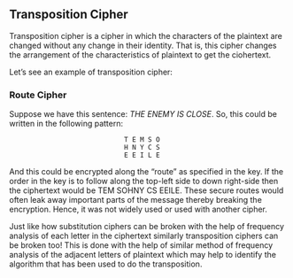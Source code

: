 ## Transposition Cipher
Transposition cipher is a cipher in which the characters of the plaintext are changed without any change in their identity. That is, this cipher changes the arrangement of the characteristics of plaintext to get the ciohertext.

Let’s see an example of transposition cipher:

### Route Cipher
Suppose we have this sentence: *THE ENEMY IS CLOSE*. So, this could be written in the following pattern:

                                 T E M S O
                                 H N Y C S
                                 E E I L E

And this could be encrypted along the “route” as specified in the key. If the order in the key is to follow along the top-left side to down right-side then the ciphertext would be TEM SOHNY CS EEILE. These secure routes would often leak away important parts of the message thereby breaking the encryption. Hence, it was not widely used or used with another cipher.

Just like how substitution ciphers can be broken with the help of frequency analysis of each letter in the ciphertext similarly transposition ciphers can be broken too! This is done with the help of similar method of frequency analysis of the adjacent letters of plaintext which may help to identify the algorithm that has been used to do the transposition.
